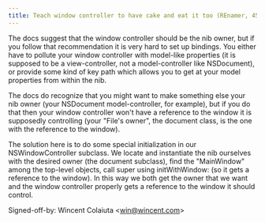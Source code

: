 ```yaml
---
title: Teach window controller to have cake and eat it too (REnamer, 457adee)
---
```


The docs suggest that the window controller should be the nib owner, but if you follow that recommendation it is very hard to set up bindings. You either have to pollute your window controller with model-like properties (it is supposed to be a view-controller, not a model-controller like NSDocument), or provide some kind of key path which allows you to get at your model properties from within the nib.

The docs do recognize that you might want to make something else your nib owner (your NSDocument model-controller, for example), but if you do that then your window controller won't have a reference to the window it is supposedly controlling (your "File's owner", the document class, is the one with the reference to the window).

The solution here is to do some special initialization in our NSWindowController subclass. We locate and instantiate the nib ourselves with the desired owner (the document subclass), find the "MainWindow" among the top-level objects, call super using initWithWindow: (so it gets a reference to the window). In this way we both get the owner that we want and the window controller properly gets a reference to the window it should control.

Signed-off-by: Wincent Colaiuta &lt;win@wincent.com&gt;
